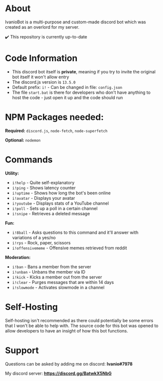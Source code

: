 # About
IvanioBot is a multi-purpose and custom-made discord bot which was created as an overlord for my server.

✔️ This repository is currently up-to-date 

# Code Information
- This discord bot itself is **private**, meaning if you try to invite the original bot itself it won't allow entry
- The discord.js version is ``13.5.0``
- Default prefix: ``i!`` - Can be changed in file: ``config.json``
- The file ``start.bat`` is there for developers who don't have anything to host the code - just open it up and the code should run

# NPM Packages needed:
**Required:** ``discord.js``, ``node-fetch``, ``node-superfetch``

**Optional:** ``nodemon``

# Commands
**Utility:**
- ``i!help`` - Quite self-explanatory
- ``i!ping`` - Shows latency counter
- ``i!uptime`` - Shows how long the bot's been online 
- ``i!avatar`` - Displays your avatar
- ``i!youtube`` - Displays stats of a YouTube channel
- ``i!poll`` - Sets up a poll in a certain channel
- ``i!snipe`` - Retrieves a deleted message

**Fun:**
- ``i!8ball`` - Asks questions to this command and it'll answer with variations of a yes/no
- ``i!rps`` - Rock, paper, scissors
- ``i!offensivememe`` - Offensive memes retrieved from reddit

**Moderation:**
- ``i!ban`` - Bans a member from the server
- ``i!unban`` - Unbans the member via ID
- ``i!kick`` - Kicks a member out from the server
- ``i!clear`` - Purges messages that are within 14 days 
- ``i!slowmode`` - Activates slowmode in a channel

# Self-Hosting
Self-hosting isn't recommended as there could potentially be some errors that I won't be able to help with. The source code for this bot was opened to allow developers to have an insight of how this bot functions.

# Support
Questions can be asked by adding me on discord: **Ivanio#7978**

My discord server: **https://discord.gg/BatwkX5NbG**

